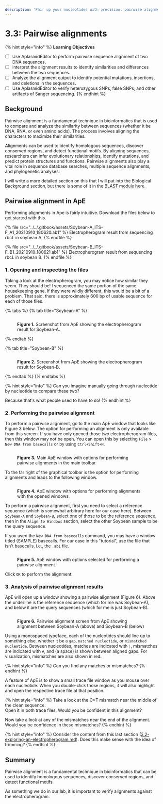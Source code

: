 ```yaml
---
description: 'Pair up your nucleotides with precision: pairwise alignment made easy!'
---
```


# 3.3: Pairwise alignments

{% hint style="info" %}
**Learning Objectives**

* [ ] Use AplasmidEditor to perform pairwise sequence alignment of two DNA sequences.
* [ ] Interpret the alignment results to identify similarities and differences between the two sequences.
* [ ] Analyze the alignment output to identify potential mutations, insertions, and deletions in the sequences.
* [ ] Use AplasmidEditor to verify heterozygous SNPs, false SNPs, and other artifacts of Sanger sequencing.
{% endhint %}

## Background

Pairwise alignment is a fundamental technique in bioinformatics that is used to compare and analyze the similarity between sequences (whether it be DNA, RNA, or even amino acids). The process involves aligning the characters to maximize their similarities.

Alignments can be used to identify homologous sequences, discover conserved regions, and detect functional motifs. By aligning sequences, researchers can infer evolutionary relationships, identify mutations, and predict protein structures and functions. Pairwise alignments also play a vital role in sequence database searches, multiple sequence alignments, and phylogenetic analyses.

I will write a more detailed section on this that I will put into the Biological Background section, but there is some of it in the [BLAST module here](../2-the-ncbi-toolset/2.2-blast.md#the-algorithm).

## Pairwise alignment in ApE

Performing alignments in Ape is fairly intuitive. Download the files below to get started with this.

{% file src="../../.gitbook/assets/Soybean-A_ITS-F_A1_20210910_180620.ab1" %}
Electropherogram result from sequencing rbcL in soybean A.
{% endfile %}

{% file src="../../.gitbook/assets/Soybean-B_ITS-F_B1_20210910_180621.ab1" %}
Electropherogram result from sequencing rbcL in soybean B.
{% endfile %}

### 1. Opening and inspecting the files

Taking a look at the electropherogram, you may notice how similar they seem. They should be! I sequenced the same portion of the same housekeeping gene. If they were wildly different, this would be a bit of a problem. That said, there is approximately 600 bp of usable sequence for each of those files.

{% tabs %}
{% tab title="Soybean-A" %}
<figure><img src="../../.gitbook/assets/soybean-A.png" alt=""><figcaption><p><strong>Figure 1.</strong> Screenshot from ApE showing the electropherogram result for Soybean-A.</p></figcaption></figure>
{% endtab %}

{% tab title="Soybean-B" %}
<figure><img src="../../.gitbook/assets/soybean-B.png" alt=""><figcaption><p><strong>Figure 2.</strong> Screenshot from ApE showing the electropherogram result for Soybean-B.</p></figcaption></figure>
{% endtab %}
{% endtabs %}

{% hint style="info" %}
Can you imagine manually going through nucleotide by nucleotide to compare these two?

Because that's what people used to have to do!
{% endhint %}

### 2. Performing the pairwise alignment

To perform a pairwise alignment, go to the main ApE window that looks like Figure 3 below. The option for performing an alignment is only available from this screen. If you have only opened those two electropherogram files, then this window may not be open. You can open this by selecting `File` > `New DNA from basecalls` or by using `Ctrl+Shift+N`.

<figure><img src="../../.gitbook/assets/ape-screen.png" alt=""><figcaption><p><strong>Figure 3.</strong> Main ApE window with options for performing pairwise alignments in the main toolbar.</p></figcaption></figure>

To the far right of the graphical toolbar is the option for performing alignments and leads to the following window.

<figure><img src="../../.gitbook/assets/ape-alignment-selection-screen.png" alt=""><figcaption><p><strong>Figure 4.</strong> ApE window with options for performing alignments with the opened windows.</p></figcaption></figure>

To perform a pairwise alignment, first you need to select a reference sequence (which is somewhat arbitrary here for our case here). Between `Soybean-A` and `Soybean-B`, select one of those to be the reference sequence, then in the `Align to Windows` section, select the other Soybean sample to be the query sequence.

If you used the `New DNA from basecalls` command, you may have a window titled {SAMPLE} basecalls. For our case in this "tutorial", use the file that isn't basecalls, i.e., the `.ab1` file.

<figure><img src="../../.gitbook/assets/ape-alignment-selected.png" alt=""><figcaption><p><strong>Figure 5.</strong>  ApE window with options selected for performing a pairwise alignment.</p></figcaption></figure>

Click `OK` to perform the alignment.

### 3. Analysis of pairwise alignment results

ApE will open up a window showing a pairwise alignment (Figure 6). Above the underline is the reference sequence (which for me was Soybean-A), and below it are the query sequences (which for me is just Soybean-B).

<figure><img src="../../.gitbook/assets/ape-alignment-results.png" alt=""><figcaption><p><strong>Figure 6.</strong>  Pairwise alignment screen from ApE showing alignment between Soybean-A (above) and Soybean-B (below)</p></figcaption></figure>

Using a monospaced typeface, each of the nucleotides should line up to something else, whether it be a `gap`, `matched nucleotide`, or `mismatched nucleotide`. Between nucleotides, matches are indicated with `|`, mismatches are indicated with `#`, and   (a space) is shown between aligned gaps. For visualization, mismatches are also shown in red.

{% hint style="info" %}
Can you find any matches or mismatches?
{% endhint %}

A feature of ApE is to show a small trace file window as you mouse over each nucleotide. When you double-click those regions, it will also highlight and open the respective trace file at that position.&#x20;

{% hint style="info" %}
Take a look at the C>T mismatch near the middle of the clean sequence.\
Open it in both trace files. Would you be confident in this alignment?

Now take a look at any of the mismatches near the end of the alignment.\
Would you be confidence in these mismatches?
{% endhint %}

{% hint style="info" %}
Consider the content from this last section ([3.2-exploring-an-electropherogram.md](3.2-exploring-an-electropherogram.md "mention")). Does this make sense with the idea of trimming?
{% endhint %}

## Summary

Pairwise alignment is a fundamental technique in bioinformatics that can be used to identify homologous sequences, discover conserved regions, and detect functional motifs.

As something we do in our lab, it is important to verify alignments against the electropherogram.
